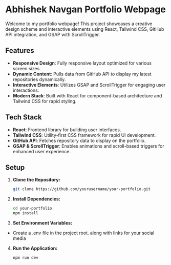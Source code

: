 # Abhishek Navgan Portfolio Webpage

Welcome to my portfolio webpage! This project showcases a creative design scheme and interactive elements using React, Tailwind CSS, GitHub API integration, and GSAP with ScrollTrigger.

## Features

- **Responsive Design**: Fully responsive layout optimized for various screen sizes.
- **Dynamic Content**: Pulls data from GitHub API to display my latest repositories dynamically.
- **Interactive Elements**: Utilizes GSAP and ScrollTrigger for engaging user interactions.
- **Modern Stack**: Built with React for component-based architecture and Tailwind CSS for rapid styling.

## Tech Stack

- **React**: Frontend library for building user interfaces.
- **Tailwind CSS**: Utility-first CSS framework for rapid UI development.
- **GitHub API**: Fetches repository data to display on the portfolio.
- **GSAP & ScrollTrigger**: Enables animations and scroll-based triggers for enhanced user experience.

## Setup

1. **Clone the Repository:**
   
   ```bash
   git clone https://github.com/yourusername/your-portfolio.git

3. **Install Dependencies:**
   
   ```bash
   cd your-portfolio
   npm install

5. **Set Environment Variables:**
   
-  Create a .env file in the project root. along with links for your social media

4. **Run the Application:**
   
   ```
   npm run dev
